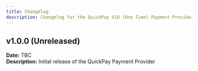 ```yaml
---
title: Changelog
description: Changelog for the QuickPay V10 (One Time) Payment Provider for Vendr, the eCommerce solution for Umbraco v8+
---
```


## v1.0.0 (Unreleased)  
**Date:** TBC  
**Description:** Initial release of the QuickPay Payment Provider  